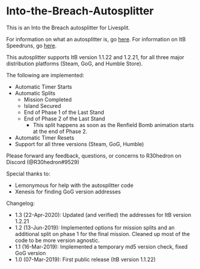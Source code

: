 # Into-the-Breach-Autosplitter
This is an Into the Breach autosplitter for Livesplit. 

For information on what an autosplitter is, go [here](https://github.com/LiveSplit/LiveSplit/blob/master/Documentation/Auto-Splitters.md). For information on ItB Speedruns, go [here](https://www.speedrun.com/itb/full_game).

This autosplitter supports ItB version 1.1.22 and 1.2.21, for all three major distribution platforms (Steam, GoG, and Humble Store).

The following are implemented:

* Automatic Timer Starts
* Automatic Splits
    * Mission Completed
    * Island Secured
    * End of Phase 1 of the Last Stand
    * End of Phase 2 of the Last Stand
        * This split happens as soon as the Renfield Bomb animation starts at the end of Phase 2.
* Automatic Timer Resets
* Support for all three versions (Steam, GoG, Humble)

Please forward any feedback, questions, or concerns to R30hedron on Discord (@R30hedron#9529)

Special thanks to:
* Lemonymous for help with the autosplitter code
* Xenesis for finding GoG version addresses

Changelog: 
* 1.3 (22-Apr-2020): Updated (and verified) the addresses for ItB version 1.2.21
* 1.2 (13-Jun-2019): Implemented options for mission splits and an additional split on phase 1 for the final mission. Cleaned up most of the code to be more version agnostic.
* 1.1 (16-Mar-2019): Implemented a temporary md5 version check, fixed GoG version
* 1.0 (07-Mar-2019): First public release (ItB version 1.1.22)

